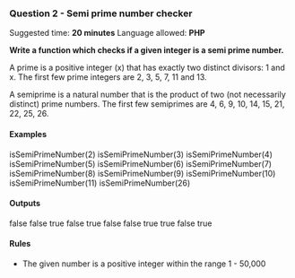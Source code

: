 ### Question 2 - Semi prime number checker

Suggested time: **20 minutes**
Language allowed: **PHP**

**Write a function which checks if a given integer is a semi prime number.**

A prime is a positive integer (x) that has exactly two distinct divisors: 1 and x. The first few prime integers are 2, 3, 5, 7, 11 and 13.

A semiprime is a natural number that is the product of two (not necessarily distinct) prime numbers. The first few semiprimes are 4, 6, 9, 10, 14, 15, 21, 22, 25, 26.

#### Examples

isSemiPrimeNumber(2)
isSemiPrimeNumber(3)
isSemiPrimeNumber(4)
isSemiPrimeNumber(5)
isSemiPrimeNumber(6)
isSemiPrimeNumber(7)
isSemiPrimeNumber(8)
isSemiPrimeNumber(9)
isSemiPrimeNumber(10)
isSemiPrimeNumber(11)
isSemiPrimeNumber(26)

#### Outputs

false
false
true
false
true
false
false
true
true
false
true

#### Rules

- The given number is a positive integer within the range 1 - 50,000
